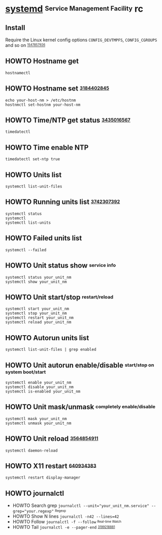 # [systemd][] <sup><sub>Service Management Facility</sub></sup> rc

[systemd]: https://github.com/systemd/systemd

## Install

Require the Linux kernel config options `CONFIG_DEVTMPFS`, `CONFIG_CGROUPS`
and so on <sup><sub>[1547857926][]</sub></sup>

[1547857926]: https://github.com/systemd/systemd/blob/main/README

## HOWTO Hostname get

    hostnamectl

## HOWTO Hostname set <sup><sub>[3184402845][]</sub></sup>

    echo your-host-nm > /etc/hostnm
    hostnmctl set-hostnm your-host-nm

[3184402845]: https://wiki.archlinux.org/title/Network_configuration#Set_the_hostname

## HOWTO Time/NTP get status <sup><sub>[3435016567][]</sub></sup>

    timedatectl

[3435016567]: https://wiki.archlinux.org/title/Systemd-timesyncd#Usage

## HOWTO Time enable NTP

    timedatectl set-ntp true

## HOWTO Units list

    systemctl list-unit-files

## HOWTO Running units list <sup><sub>[3742307392][]</sub></sup>

    systemctl status
    systemctl
    systemctl list-units

[3742307392]: https://wiki.archlinux.org/title/systemd#Analyzing_the_system_state

## HOWTO Failed units list

    systemctl --failed

## HOWTO Unit status show <sup><sub>service info</sub></sup>

    systemctl status your_unit_nm
    systemctl show your_unit_nm

## HOWTO Unit start/stop <sup><sub>restart/reload</sub></sup>

    systemctl start your_unit_nm
    systemctl stop your_unit_nm
    systemctl restart your_unit_nm
    systemctl reload your_unit_nm

## HOWTO Autorun units list

    systemctl list-unit-files | grep enabled

## HOWTO Unit autorun enable/disable <sup><sub>start/stop on system boot/start</sub></sup>

    systemctl enable your_unit_nm
    systemctl disable your_unit_nm
    systemctl is-enabled your_unit_nm

## HOWTO Unit mask/unmask <sup><sub>completely enable/disable</sub></sup>

    systemctl mask your_unit_nm
    systemctl unmask your_unit_nm

## HOWTO Unit reload <sup><sub>[3564854911][]</sub></sup>

    systemctl daemon-reload

[3564854911]: https://wiki.archlinux.org/title/systemd#Editing_provided_unit_files

## HOWTO X11 restart <sup><sub>[640934383][]</sub></sup>

    systemctl restart display-manager

[640934383]: https://askubuntu.com/questions/1220/how-to-restart-x-window-server-from-command-line#1222

## HOWTO journalctl

* HOWTO Search grep  `journalctl --unit="your_unit_nm.service" --grep="your.regexp"` <sup><sub>Regexp</sub></sup>
* HOWTO Show N lines `journalctl -n42 --lines=42`
* HOWTO Follow       `journalctl -f --follow` <sup><sub>Real-time Watch</sub></sup>
* HOWTO Tail         `journalctl -e --pager-end` <sup><sub>[3199218881][]</sub></sup>

[3199218881]: https://unix.stackexchange.com/questions/654561/how-do-you-go-to-the-end-of-the-file-in-journalctl
